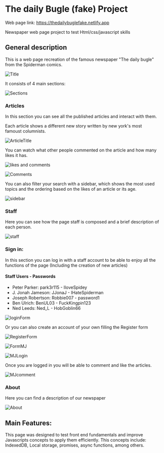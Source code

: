 # The daily Bugle (fake) Project

Web page link: https://thedailybuglefake.netlify.app

Newspaper web page project to test Html/css/javascript skills


## General description

This is a web page recreation of the famous newspaper "The daily bugle" from the Spiderman comics.

![Title](https://github.com/user-attachments/assets/e63af25c-41b9-4289-ae05-86d0d8d2a34d)

It consists of 4 main sections:

![Sections](https://github.com/user-attachments/assets/f8bb8a4b-19df-4080-920e-648cb88f2a5a)


### Articles 
In this section you can see all the published articles and interact with them.

Each article shows a different new story written by new york's most famoust columnists.

![ArticleTitle](https://github.com/user-attachments/assets/2df8f2c9-e9f4-4218-80c7-6801080ffe00) 

You can watch what other people commented on the article and how many likes it has.

![likes and comments](https://github.com/user-attachments/assets/5f1eab2a-9ebd-4f89-afc6-193cb93b023b)

![Comments](https://github.com/user-attachments/assets/67e49300-ab56-4e15-b264-2eb761f6e527)

You can also filter your search with a sidebar, which shows the most used topics and the ordering based on the likes of an article or its age.

![sidebar](https://github.com/user-attachments/assets/fc4a8f42-7cdc-4f49-9578-ab8cd026f6c9)


### Staff
Here you can see how the page staff is composed and a brief description of each person.

![staff](https://github.com/user-attachments/assets/5be858dd-73f3-4504-aea7-f3049d7fbb47)

### Sign in: 
In this section you can log in with a staff account to be able to enjoy all the functions of the page (Including the creation of new articles)

#### Staff Users - Passwords
- Peter Parker: park3r115 - IloveSpidey
- J. Jonah Jameson: JJonaJ - IHateSpiderman
- Joseph Robertson: Robbie007 - password1
- Ben Ulrich: BenUL03 - FuckKingpin123
- Ned Leeds: Ned_L - HobGoblin66

![loginForm](https://github.com/user-attachments/assets/69fbcd20-96be-490c-8683-ac58b58aaa62)

Or you can also create an account of your own filling the Register form

![RegisterForm](https://github.com/user-attachments/assets/b2dafd1e-140c-49ab-9f47-547e3cbde0bf)

![FormMJ](https://github.com/user-attachments/assets/7ee72395-fbf8-42f9-a5a7-cc580211d40f)

![MJLogin](https://github.com/user-attachments/assets/1a527501-bdc2-46fa-9b58-13f429a71297)

Once you are logged in you will be able to comment and like the articles.

![MJcomment](https://github.com/user-attachments/assets/1d873082-fcb6-4ec7-8de7-ac40f98d6376)

### About 
Here you can find a description of our newspaper

![About](https://github.com/user-attachments/assets/0ccbbfd9-2f40-49b6-af2b-b574e93e1ae8)


## Main Features: 

This page was designed to test front end fundamentals and  improve Javascripts concepts to apply them efficiently. This concepts include: IndexedDB, Local storage, promises, async functions, among others.
